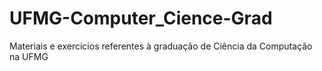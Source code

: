 # UFMG-Computer_Cience-Grad
Materiais e exercícios referentes à graduação de Ciência da Computação na UFMG
